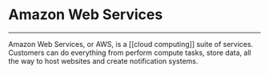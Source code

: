# Amazon Web Services
---
Amazon Web Services, or AWS, is a [[cloud computing]] suite of services. Customers can do everything from perform compute tasks, store data, all the way to host websites and create notification systems. 